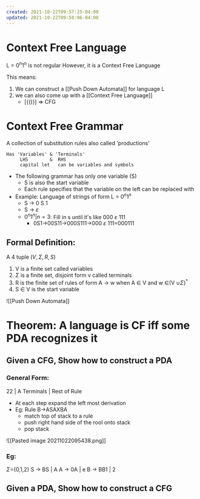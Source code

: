 ```yaml
---
created: 2021-10-22T09:57:25-04:00
updated: 2021-10-22T09:58:06-04:00
---
```

# Context Free Language

L = $0^n1^n$ is not regular
However, it is a Context Free Language

This means:
1. We can construct a [[Push Down Automata]] for language L
2. we can also come up with a [[Context Free Language]]
	* [{()}] => CFG

# Context Free Grammar
A collection of substitution rules also called 'productions' 
```
Has 'Variables' & 'Terminals'
	 LHS 		&  RHS
	 capital let   can be variables and symbols
```

* The following grammar has only one variable (S)
	* S is also the start variable
	* Each rule specifies that the variable on the left can be replaced with 
* Example: Language of strings of form L = $0^n1^n$ 
	* S -> 0 S 1
	* S -> $\varepsilon$ 
	* $0^n1^n | n = 3$: Fill in s until it's like 000 $\varepsilon$ 111	
		* 0S1->00S11->000S111->000 $\varepsilon$ 111=000111

## Formal Definition:
A 4 tuple $(V,\Sigma, R, S)$

1. V is a finite set called variables
2. $\Sigma$ is a finite set, disjoint form v called terminals
3. R is the finite set of rules of form
	A -> w when A $\in$ V and w $\in$(V $\cup \Sigma$)$^*$ 
4. S $\in$ V is the start variable


![[Push Down Automata]]


# Theorem: A language is CF iff some PDA recognizes it
## Given a CFG, Show how to construct a PDA
### General Form:
22 | A
Terminals | Rest of Rule

* At each step expand the left most derivation
* Eg: Rule B->ASAXBA
	* match top of stack to a rule
	* push right hand side of the rool onto stack
	* pop stack

![[Pasted image 20211022095438.png]]
### Eg: 
$\Sigma$={0,1,2}
S -> BS | A
A -> 0A | e
B -> BB1 | 2


## Given a PDA, Show how to construct a CFG
